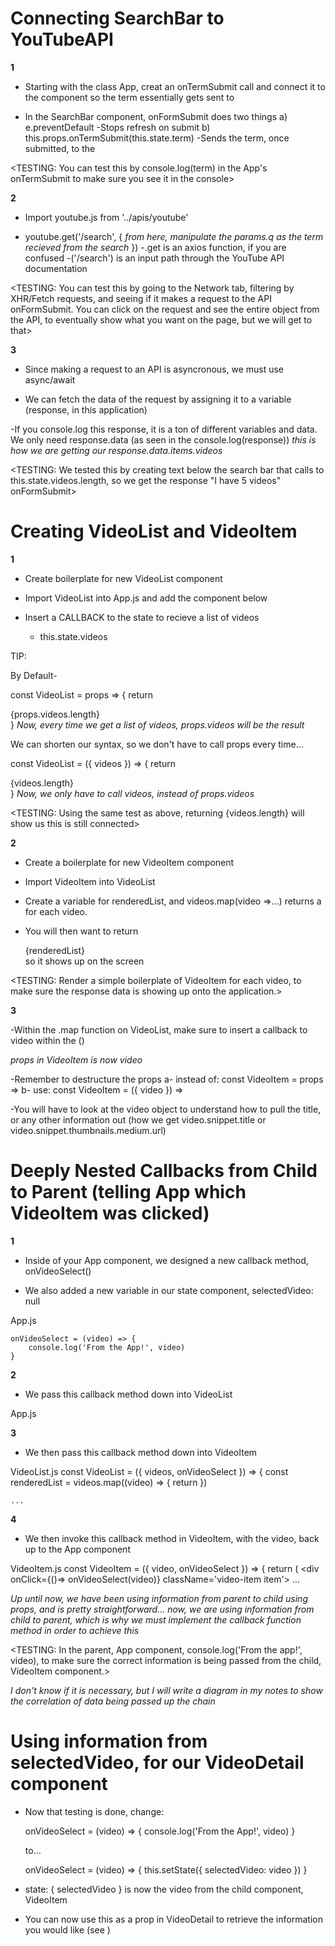 # Connecting SearchBar to YouTubeAPI

**1**

- Starting with the class App, creat an onTermSubmit call and connect it to the <SearchBar /> component so the term essentially gets sent to <App/>

- In the SearchBar component, onFormSubmit does two things
    a) e.preventDefault
        -Stops refresh on submit
    b) this.props.onTermSubmit(this.state.term)
        -Sends the term, once submitted, to the <App />

<TESTING: You can test this by console.log(term) in the App's onTermSubmit to make sure you see it in the console>

**2**

- Import youtube.js from '../apis/youtube'

- youtube.get('/search', {
    *from here, manipulate the params.q as the term recieved from the search*
})
    -.get is an axios function, if you are confused
    -('/search') is an input path through the YouTube API documentation

<TESTING: You can test this by going to the Network tab, filtering by XHR/Fetch requests, and seeing if it makes a request to the API onFormSubmit. You can click on the request and see the entire object from the API, to eventually show what you want on the page, but we will get to that>

**3**

- Since making a request to an API is asyncronous, we must use async/await

- We can fetch the data of the request by assigning it to a variable (response, in this application)

-If you console.log this response, it is a ton of different variables and data. We only need response.data (as seen in the console.log(response))
*this is how we are getting our response.data.items.videos*

<TESTING: We tested this by creating text below the search bar that calls to this.state.videos.length, so we get the response "I have 5 videos" onFormSubmit>

# Creating VideoList and VideoItem

**1**

- Create boilerplate for new VideoList component

- Import VideoList into App.js and add the component below <SearchBar />

- Insert a CALLBACK to the state to recieve a list of videos
    - this.state.videos

TIP:

By Default-

const VideoList = props => {
    return <div>{props.videos.length}</div>
}
*Now, every time we get a list of videos, props.videos will be the result*

We can shorten our syntax, so we don't have to call props every time...

const VideoList = ({ videos }) => {
    return <div>{videos.length}</div>
}
*Now, we only have to call videos, instead of props.videos*

<TESTING: Using the same test as above, returning {videos.length} will show us this is still connected>

**2**

- Create a boilerplate for new VideoItem component

- Import VideoItem into VideoList

- Create a variable for renderedList, and videos.map(video =>...) returns a <VideoItem /> for each video.

- You will then want to return <div>{renderedList}</div> so it shows up on the screen

<TESTING: Render a simple boilerplate of VideoItem for each video, to make sure the response data is showing up onto the application.>

**3**

-Within the .map function on VideoList, make sure to insert a callback to video within the <VideoItem /> (<VideoItem video={video}>)

*props in VideoItem is now video*

-Remember to destructure the props
    a- instead of:
        const VideoItem = props =>
    b- use:
        const VideoItem = ({ video }) =>

-You will have to look at the video object to understand how to pull the title, or any other information out (how we get video.snippet.title or video.snippet.thumbnails.medium.url)

# Deeply Nested Callbacks from Child to Parent (telling App which VideoItem was clicked)

**1**

- Inside of your App component, we designed a new callback method, onVideoSelect()

- We also added a new variable in our state component, selectedVideo: null

<EXAMPLE> App.js

    onVideoSelect = (video) => {
        console.log('From the App!', video)
    }

**2**

- We pass this callback method down into VideoList

<EXAMPLE> App.js
    <VideoList 
        onVideoSelect={this.onVideoSelect} 
        videos={this.state.videos}
    />

**3**

- We then pass this callback method down into VideoItem

<EXAMPLE> VideoList.js
    const VideoList = ({ videos, onVideoSelect }) => {
        const renderedList = videos.map((video) => {
            return <VideoItem onVideoSelect={onVideoSelect} video={video} />
        })

    ...

**4**

- We then invoke this callback method in VideoItem, with the video, back up to the App component

<EXAMPLE> VideoItem.js
    const VideoItem = ({ video, onVideoSelect }) => {
        return (
            <div onClick={()=> onVideoSelect(video)} className='video-item item'>
    ...

*Up until now, we have been using information from parent to child using props, and is pretty straightforward... now, we are using information from child to parent, which is why we must implement the callback function method in order to achieve this*

<TESTING: In the parent, App component, console.log('From the app!', video), to make sure the correct information is being passed from the child, VideoItem component.>

*I don't know if it is necessary, but I will write a diagram in my notes to show the correlation of data being passed up the chain*

# Using information from selectedVideo, for our VideoDetail component

- Now that testing is done, change:
    
    onVideoSelect = (video) => {
        console.log('From the App!', video)
    }

    to...

    onVideoSelect = (video) => {
        this.setState({ selectedVideo: video })
    }

- state: { selectedVideo } is now the video from the child component, VideoItem

- You can now use this as a prop in VideoDetail to retrieve the information you would like (see <VideoDetail>)


    